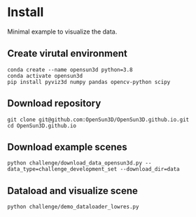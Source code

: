# Install
Minimal example to visualize the data.

## Create virutal environment

```
conda create --name opensun3d python=3.8
conda activate opensun3d
pip install pyviz3d numpy pandas opencv-python scipy
```

## Download repository

```
git clone git@github.com:OpenSun3D/OpenSun3D.github.io.git
cd OpenSun3D.github.io
```

## Download example scenes

```
python challenge/download_data_opensun3d.py --data_type=challenge_development_set --download_dir=data
```

## Dataload and visualize scene 

```
python challenge/demo_dataloader_lowres.py
```